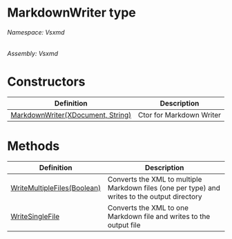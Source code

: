 <a name='T-Vsxmd-MarkdownWriter'></a>
# MarkdownWriter type

###### Namespace:  Vsxmd

###### Assembly:  Vsxmd

# Constructors

| Definition | Description |
|-|-|
| [MarkdownWriter(XDocument, String)](/Vsxmd/MarkdownWriter.md/#M-Vsxmd-MarkdownWriter-#ctor-System-Xml-Linq-XDocument,System-String-) | Ctor for Markdown Writer |

# Methods

| Definition | Description |
|-|-|
| [WriteMultipleFiles(Boolean)](/Vsxmd/MarkdownWriter.md/#M-Vsxmd-MarkdownWriter-WriteMultipleFiles-System-Boolean-) | Converts the XML to multiple Markdown files (one per type) and writes to the output directory |
| [WriteSingleFile](/Vsxmd/MarkdownWriter.md/#M-Vsxmd-MarkdownWriter-WriteSingleFile) | Converts the XML to one Markdown file and writes to the output file |
